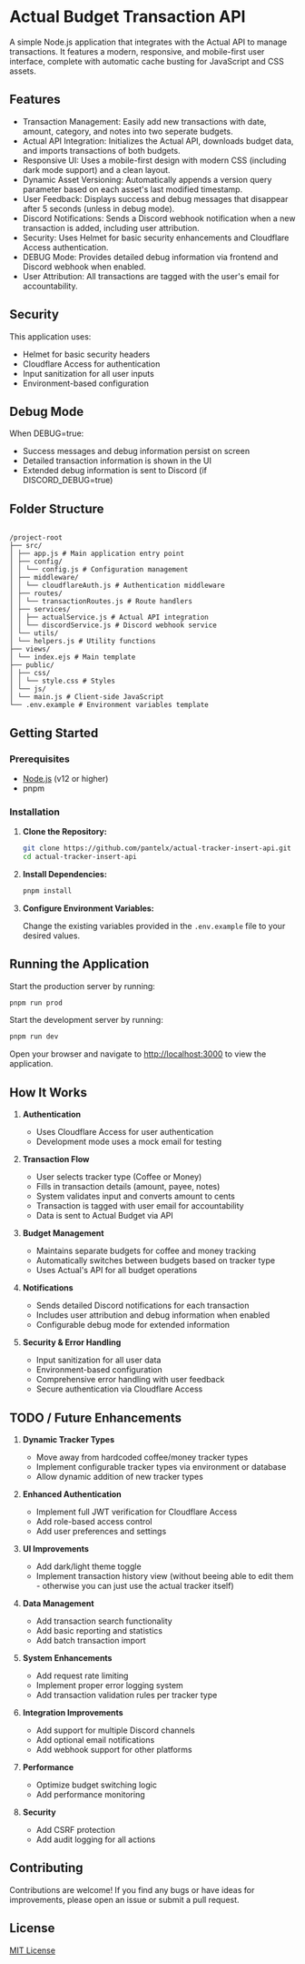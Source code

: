# Actual Budget Transaction API

A simple Node.js application that integrates with the Actual API to manage transactions. It features a modern, responsive, and mobile-first user interface, complete with automatic cache busting for JavaScript and CSS assets.

## Features

- Transaction Management: Easily add new transactions with date, amount, category, and notes into two seperate budgets.
- Actual API Integration: Initializes the Actual API, downloads budget data, and imports transactions of both budgets.
- Responsive UI: Uses a mobile-first design with modern CSS (including dark mode support) and a clean layout.
- Dynamic Asset Versioning: Automatically appends a version query parameter based on each asset's last modified timestamp.
- User Feedback: Displays success and debug messages that disappear after 5 seconds (unless in debug mode).
- Discord Notifications: Sends a Discord webhook notification when a new transaction is added, including user attribution.
- Security: Uses Helmet for basic security enhancements and Cloudflare Access authentication.
- DEBUG Mode: Provides detailed debug information via frontend and Discord webhook when enabled.
- User Attribution: All transactions are tagged with the user's email for accountability.

## Security

This application uses:

- Helmet for basic security headers
- Cloudflare Access for authentication
- Input sanitization for all user inputs
- Environment-based configuration

## Debug Mode

When DEBUG=true:

- Success messages and debug information persist on screen
- Detailed transaction information is shown in the UI
- Extended debug information is sent to Discord (if DISCORD_DEBUG=true)

## Folder Structure

```

/project-root
├── src/
│ ├── app.js # Main application entry point
│ ├── config/
│ │ └── config.js # Configuration management
│ ├── middleware/
│ │ └── cloudflareAuth.js # Authentication middleware
│ ├── routes/
│ │ └── transactionRoutes.js # Route handlers
│ ├── services/
│ │ ├── actualService.js # Actual API integration
│ │ └── discordService.js # Discord webhook service
│ └── utils/
│ └── helpers.js # Utility functions
├── views/
│ └── index.ejs # Main template
├── public/
│ ├── css/
│ │ └── style.css # Styles
│ └── js/
│ └── main.js # Client-side JavaScript
└── .env.example # Environment variables template

```

## Getting Started

### Prerequisites

- [Node.js](https://nodejs.org/) (v12 or higher)
- pnpm

### Installation

1. **Clone the Repository:**

   ```bash
   git clone https://github.com/pantelx/actual-tracker-insert-api.git
   cd actual-tracker-insert-api
   ```

2. **Install Dependencies:**

   ```bash
   pnpm install
   ```

3. **Configure Environment Variables:**

   Change the existing variables provided in the `.env.example` file to your desired values.

## Running the Application

Start the production server by running:

```bash
pnpm run prod
```

Start the development server by running:

```bash
pnpm run dev
```

Open your browser and navigate to [http://localhost:3000](http://localhost:3000) to view the application.

## How It Works

1. **Authentication**

   - Uses Cloudflare Access for user authentication
   - Development mode uses a mock email for testing

2. **Transaction Flow**

   - User selects tracker type (Coffee or Money)
   - Fills in transaction details (amount, payee, notes)
   - System validates input and converts amount to cents
   - Transaction is tagged with user email for accountability
   - Data is sent to Actual Budget via API

3. **Budget Management**

   - Maintains separate budgets for coffee and money tracking
   - Automatically switches between budgets based on tracker type
   - Uses Actual's API for all budget operations

4. **Notifications**

   - Sends detailed Discord notifications for each transaction
   - Includes user attribution and debug information when enabled
   - Configurable debug mode for extended information

5. **Security & Error Handling**
   - Input sanitization for all user data
   - Environment-based configuration
   - Comprehensive error handling with user feedback
   - Secure authentication via Cloudflare Access

## TODO / Future Enhancements

1. **Dynamic Tracker Types**

   - Move away from hardcoded coffee/money tracker types
   - Implement configurable tracker types via environment or database
   - Allow dynamic addition of new tracker types

2. **Enhanced Authentication**

   - Implement full JWT verification for Cloudflare Access
   - Add role-based access control
   - Add user preferences and settings

3. **UI Improvements**

   - Add dark/light theme toggle
   - Implement transaction history view (without beeing able to edit them - otherwise you can just use the actual tracker itself)

4. **Data Management**

   - Add transaction search functionality
   - Add basic reporting and statistics
   - Add batch transaction import

5. **System Enhancements**

   - Add request rate limiting
   - Implement proper error logging system
   - Add transaction validation rules per tracker type

6. **Integration Improvements**

   - Add support for multiple Discord channels
   - Add optional email notifications
   - Add webhook support for other platforms

7. **Performance**

   - Optimize budget switching logic
   - Add performance monitoring

8. **Security**
   - Add CSRF protection
   - Add audit logging for all actions

## Contributing

Contributions are welcome! If you find any bugs or have ideas for improvements, please open an issue or submit a pull request.

## License

[MIT License](LICENSE)
